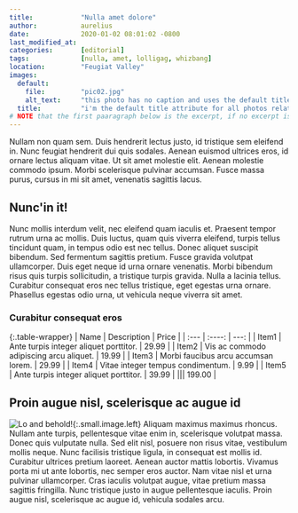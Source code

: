 ```yaml
---
title:            "Nulla amet dolore"
author:           aurelius
date:             2020-01-02 08:01:02 -0800
last_modified_at: 
categories:       [editorial]
tags:             [nulla, amet, lolligag, whizbang]
location:         "Feugiat Valley"
images:
  default:
    file:         "pic02.jpg"
    alt_text:     "this photo has no caption and uses the default title for all images related to this post."
  title:          "i'm the default title attribute for all photos related to this post!"
# NOTE that the first paaragraph below is the excerpt, if no excerpt is defined here in the front matter.
---
```


Nullam non quam sem. Duis hendrerit lectus justo, id tristique sem eleifend in. Nunc feugiat hendrerit dui quis sodales. Aenean euismod ultrices eros, id ornare lectus aliquam vitae. Ut sit amet molestie elit. Aenean molestie commodo ipsum. Morbi scelerisque pulvinar accumsan. Fusce massa purus, cursus in mi sit amet, venenatis sagittis lacus.

## Nunc'in it!
Nunc mollis interdum velit, nec eleifend quam iaculis et. Praesent tempor rutrum urna ac mollis. Duis luctus, quam quis viverra eleifend, turpis tellus tincidunt quam, in tempus odio est nec tellus. Donec aliquet suscipit bibendum. Sed fermentum sagittis pretium. Fusce gravida volutpat ullamcorper. Duis eget neque id urna ornare venenatis. Morbi bibendum risus quis turpis sollicitudin, a tristique turpis gravida. Nulla a lacinia tellus. Curabitur consequat eros nec tellus tristique, eget egestas urna ornare. Phasellus egestas odio urna, ut vehicula neque viverra sit amet.

### Curabitur consequat eros

{:.table-wrapper}
| Name      | Description | Price         |
| :---      |    :----:   |          ---: |
| Item1     | Ante turpis integer aliquet porttitor.  | 29.99 |
| Item2     | Vis ac commodo adipiscing arcu aliquet. | 19.99 |
| Item3     | Morbi faucibus arcu accumsan lorem.     | 29.99 |
| Item4     | Vitae integer tempus condimentum.       |  9.99 |
| Item5     | Ante turpis integer aliquet porttitor.  | 39.99 |
||| 199.00 |


## Proin augue nisl, scelerisque ac augue id
![Lo and behold!]({{site.image_path}}pic03.jpg "Corkscrew piping works wonders on winter wonderland."){:.small.image.left}
Aliquam maximus maximus rhoncus. Nullam ante turpis, pellentesque vitae enim in, scelerisque volutpat massa. Donec quis vulputate nulla. Sed elit nisl, posuere non risus vitae, vestibulum mollis neque. Nunc facilisis tristique ligula, in consequat est mollis id. Curabitur ultrices pretium laoreet. Aenean auctor mattis lobortis. Vivamus porta mi ut ante lobortis, nec semper eros auctor. Nam vitae nisl et urna pulvinar ullamcorper. Cras iaculis volutpat augue, vitae pretium massa sagittis fringilla. Nunc tristique justo in augue pellentesque iaculis. Proin augue nisl, scelerisque ac augue id, vehicula sodales arcu. 

